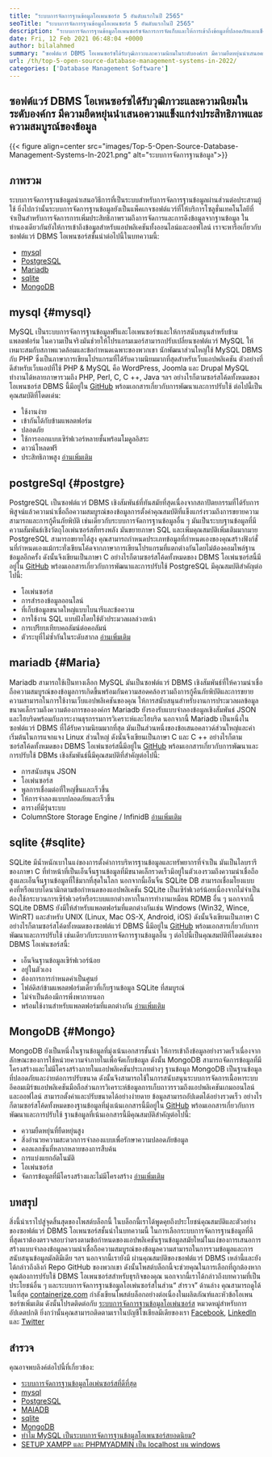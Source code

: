 ```yaml
---
title: "ระบบการจัดการฐานข้อมูลโอเพนซอร์ส 5 อันดับแรกในปี 2565" 
seoTitle: "ระบบการจัดการฐานข้อมูลโอเพนซอร์ส 5 อันดับแรกในปี 2565" 
description: "ระบบการจัดการฐานข้อมูลโอเพนซอร์ซจัดการการจัดเก็บและให้การเข้าถึงข้อมูลที่ปลอดภัยและแข็งแกร่งซึ่งเป็นส่วนต่อประสานผู้ใช้แบบลอจิคัลสำหรับนักพัฒนาเพื่อเข้าถึงและแก้ไขข้อมูล" 
date: Fri, 12 Feb 2021 06:48:04 +0000
author: bilalahmed
summary: "ซอฟต์แวร์ DBMS โอเพนซอร์ซได้รับวุฒิภาวะและความนิยมในระดับองค์กร มีความยืดหยุ่นนำเสนอความแข็งแกร่งประสิทธิภาพและความสมบูรณ์ของข้อมูล" 
url: /th/top-5-open-source-database-management-systems-in-2022/
categories: ['Database Management Software']
---
```


## ซอฟต์แวร์ DBMS โอเพนซอร์ซได้รับวุฒิภาวะและความนิยมในระดับองค์กร มีความยืดหยุ่นนำเสนอความแข็งแกร่งประสิทธิภาพและความสมบูรณ์ของข้อมูล

{{< figure align=center src="images/Top-5-Open-Source-Database-Management-Systems-In-2021.png" alt="ระบบการจัดการฐานข้อมูล">}}


## ภาพรวม
ระบบการจัดการฐานข้อมูลนำเสนอวิธีการที่เป็นระบบสำหรับการจัดการฐานข้อมูลผ่านส่วนต่อประสานผู้ใช้ ยิ่งไปกว่านั้นระบบการจัดการฐานข้อมูลยังเป็นแพ็คเกจซอฟต์แวร์ที่ให้บริการโซลูชั่นเทคโนโลยีที่จำเป็นสำหรับการจัดการการเพิ่มประสิทธิภาพรวมถึงการจัดการและการดึงข้อมูลจากฐานข้อมูล ในทำนองเดียวกันยังให้การเข้าถึงข้อมูลสำหรับแอปพลิเคชันทั้งออนไลน์และออฟไลน์ เราจะหารือเกี่ยวกับซอฟต์แวร์ DBMS โอเพนซอร์สชั้นนำต่อไปนี้ในบทความนี้:
  * [mysql][1]
  * [PostgreSQL][2]
  * [Mariadb][3]
  * [sqlite][4]
  * [MongoDB][5]

## mysql   {#mysql}
MySQL เป็นระบบการจัดการฐานข้อมูลฟรีและโอเพนซอร์ซและให้การสนับสนุนสำหรับข้ามแพลตฟอร์ม ในความเป็นจริงมันช่วยให้โปรแกรมเมอร์สามารถปรับเปลี่ยนซอฟต์แวร์ MySQL ให้เหมาะสมกับสภาพแวดล้อมและข้อกำหนดเฉพาะของพวกเขา นักพัฒนาส่วนใหญ่ใช้ MySQL DBMS กับ PHP ซึ่งเป็นภาษาการเขียนโปรแกรมที่ได้รับความนิยมมากที่สุดสำหรับเว็บแอปพลิเคชัน ตัวอย่างที่ดีสำหรับเว็บแอปที่ใช้ PHP & MySQL คือ WordPress, Joomla และ Drupal MySQL ทำงานได้หลายภาษารวมถึง PHP, Perl, C, C ++, Java ฯลฯ อย่างไรก็ตามซอร์สโค้ดทั้งหมดของโอเพนซอร์ส DBMS นี้มีอยู่ใน [GitHub][6] พร้อมเอกสารเกี่ยวกับการพัฒนาและการปรับใช้
ต่อไปนี้เป็นคุณสมบัติที่โดดเด่น:
  * ใช้งานง่าย
  * เข้ากันได้กับข้ามแพลตฟอร์ม
  * ปลอดภัย
  * ใช้การออกแบบเซิร์ฟเวอร์หลายชั้นพร้อมโมดูลอิสระ
  * ดาวน์โหลดฟรี
  * ประสิทธิภาพสูง
[อ่าน][7][เพิ่มเติม][7]

## postgreSql   {#postgre}
PostgreSQL เป็นซอฟต์แวร์ DBMS เชิงสัมพันธ์ที่ทันสมัยที่สุดเนื่องจากสถาปัตยกรรมที่ได้รับการพิสูจน์แล้วความน่าเชื่อถือความสมบูรณ์ของข้อมูลการตั้งค่าคุณสมบัติที่แข็งแกร่งรวมถึงการขยายความสามารถและการกู้คืนภัยพิบัติ เช่นเดียวกับระบบการจัดการฐานข้อมูลอื่น ๆ มันเป็นระบบฐานข้อมูลที่มีความสัมพันธ์เชิงวัตถุโอเพ่นซอร์สที่ทรงพลัง มันขยายภาษา SQL และเพิ่มคุณสมบัติเพิ่มเติมมากมาย PostgreSQL สามารถขยายได้สูง คุณสามารถกำหนดประเภทข้อมูลที่กำหนดเองของคุณสร้างฟังก์ชั่นที่กำหนดเองแม้กระทั่งเขียนโค้ดจากภาษาการเขียนโปรแกรมที่แตกต่างกันโดยไม่ต้องคอมไพล์ฐานข้อมูลอีกครั้ง ดังนั้นจึงเขียนเป็นภาษา C อย่างไรก็ตามซอร์สโค้ดทั้งหมดของ DBMS โอเพ่นซอร์สนี้มีอยู่ใน [GitHub][8] พร้อมเอกสารเกี่ยวกับการพัฒนาและการปรับใช้
PostgreSQL มีคุณสมบัติสำคัญต่อไปนี้:
  * โอเพ่นซอร์ส
  * การสำรองข้อมูลออนไลน์
  * ที่เก็บข้อมูลขนาดใหญ่แบบไบนารีและข้อความ
  * การใช้งาน SQL แบบฝังโดยใช้ตัวประมวลผลล่วงหน้า
  * การเปรียบเทียบคอลัมน์ต่อคอลัมน์
  * ตัวระบุที่ไม่ซ้ำกันในระดับสากล
[อ่านเพิ่มเติม][9]

## mariadb   {#Maria}
Mariadb สามารถใช้เป็นทางเลือก MySQL มันเป็นซอฟต์แวร์ DBMS เชิงสัมพันธ์ที่ให้ความน่าเชื่อถือความสมบูรณ์ของข้อมูลการเกิดขึ้นพร้อมกันความสอดคล้องรวมถึงการกู้คืนภัยพิบัติและการขยายความสามารถในการใช้งานเว็บแอปพลิเคชันของคุณ ให้การสนับสนุนสำหรับงานการประมวลผลข้อมูลขนาดเล็กรวมถึงความต้องการขององค์กร Mariadb ยังรองรับแบบจำลองข้อมูลเชิงสัมพันธ์ JSON และไฮบริดพร้อมกับภาระงานธุรกรรมการวิเคราะห์และไฮบริด นอกจากนี้ Mariadb เป็นหนึ่งในซอฟต์แวร์ DBMS ที่ได้รับความนิยมมากที่สุด มันเป็นส่วนหนึ่งของข้อเสนอคลาวด์ส่วนใหญ่และค่าเริ่มต้นในการแจกแจง Linux ส่วนใหญ่ ดังนั้นจึงเขียนเป็นภาษา C และ C ++ อย่างไรก็ตามซอร์สโค้ดทั้งหมดของ DBMS โอเพ่นซอร์สนี้มีอยู่ใน [GitHub][10] พร้อมเอกสารเกี่ยวกับการพัฒนาและการปรับใช้
DBMs เชิงสัมพันธ์นี้มีคุณสมบัติที่สำคัญต่อไปนี้:
  * การสนับสนุน JSON
  * โอเพ่นซอร์ส
  * พูลการเชื่อมต่อที่ใหญ่ขึ้นและเร็วขึ้น
  * ให้การจำลองแบบปลอดภัยและเร็วขึ้น
  * ตารางที่มีรุ่นระบบ
  * ColumnStore Storage Engine / InfinidB
[อ่านเพิ่มเติม][11]

## sqlite   {#sqlite}
SQLite มีน้ำหนักเบาในแง่ของการตั้งค่าการบริหารฐานข้อมูลและทรัพยากรที่จำเป็น มันเป็นไลบรารีของภาษา C ที่ทำหน้าที่เป็นเอ็นจิ้นฐานข้อมูลที่มีขนาดเล็กรวดเร็วมีอยู่ในตัวเองรวมถึงความน่าเชื่อถือสูงและเอ็นจิ้นฐานข้อมูลที่ใช้มากที่สุดในโลก นอกจากนี้เอ็นจิ้น SQLite DB สามารถเชื่อมโยงแบบคงที่หรือแบบไดนามิกตามข้อกำหนดของแอปพลิเคชัน SQLite เป็นเซิร์ฟเวอร์น้อยเนื่องจากไม่จำเป็นต้องใช้กระบวนการเซิร์ฟเวอร์หรือระบบแยกต่างหากในการทำงานเหมือน RDMB อื่น ๆ นอกจากนี้ SQLite DBMS ยังมีให้สำหรับแพลตฟอร์มที่แตกต่างกันเช่น Windows (Win32, Wince, WinRT) และสำหรับ UNIX (Linux, Mac OS-X, Android, iOS) ดังนั้นจึงเขียนเป็นภาษา C อย่างไรก็ตามซอร์สโค้ดทั้งหมดของซอฟต์แวร์ DBMS นี้มีอยู่ใน [GitHub][12] พร้อมเอกสารเกี่ยวกับการพัฒนาและการปรับใช้
เช่นเดียวกับระบบการจัดการฐานข้อมูลอื่น ๆ ต่อไปนี้เป็นคุณสมบัติที่โดดเด่นของ DBMS โอเพ่นซอร์สนี้:
  * เอ็นจินฐานข้อมูลเซิร์ฟเวอร์น้อย
  * อยู่ในตัวเอง
  * ต้องการการกำหนดค่าเป็นศูนย์
  * ไฟล์ดิสก์ข้ามแพลตฟอร์มเดียวที่เก็บฐานข้อมูล SQLite ที่สมบูรณ์
  * ไม่จำเป็นต้องมีการพึ่งพาภายนอก
  * พร้อมใช้งานสำหรับแพลตฟอร์มที่แตกต่างกัน
[อ่านเพิ่มเติม][13]

## MongoDB   {#Mongo}
MongoDB ยังเป็นหนึ่งในฐานข้อมูลที่มุ่งเน้นเอกสารชั้นนำ ให้การเข้าถึงข้อมูลอย่างรวดเร็วเนื่องจากลักษณะของการใช้หน่วยความจำภายในเพื่อจัดเก็บข้อมูล ดังนั้น MongoDB สามารถจัดการข้อมูลที่มีโครงสร้างและไม่มีโครงสร้างภายในแอปพลิเคชันประเภทต่างๆ ฐานข้อมูล MongoDB เป็นฐานข้อมูลที่ปลอดภัยและง่ายต่อการปรับขนาด ดังนั้นจึงสามารถใช้ในการสนับสนุนระบบการจัดการเนื้อหาระบบอีคอมเมิร์ซแอปพลิเคชันมือถือส่วนการวิเคราะห์ข้อมูลการเก็บถาวรรวมถึงแอปพลิเคชันเกมออนไลน์และออฟไลน์ สามารถตั้งค่าและปรับขนาดได้อย่างง่ายดาย ข้อมูลสามารถอัปเดตได้อย่างรวดเร็ว อย่างไรก็ตามซอร์สโค้ดทั้งหมดของฐานข้อมูลที่มุ่งเน้นเอกสารนี้มีอยู่ใน [GitHub][14] พร้อมเอกสารเกี่ยวกับการพัฒนาและการปรับใช้
ฐานข้อมูลที่เน้นเอกสารนี้มีคุณสมบัติสำคัญต่อไปนี้:
  * ความยืดหยุ่นที่ยืดหยุ่นสูง
  * สิ่งอำนวยความสะดวกการจำลองแบบเพื่อรักษาความปลอดภัยข้อมูล
  * คอลเลกชันที่หลากหลายของการสืบค้น
  * การแบ่งแยกอัตโนมัติ
  * โอเพ่นซอร์ส
  * จัดการข้อมูลที่มีโครงสร้างและไม่มีโครงสร้าง
[อ่านเพิ่มเติม][15]

## บทสรุป
สิ่งนี้นำเราไปสู่จุดสิ้นสุดของโพสต์บล็อกนี้ ในบล็อกนี้เราได้พูดคุยถึงประโยชน์คุณสมบัติและตัวอย่างของซอฟต์แวร์ DBMS โอเพนซอร์สชั้นนำในบทความนี้ ในการเลือกระบบการจัดการฐานข้อมูลที่ดีที่สุดเราต้องตรวจสอบว่าตรงตามข้อกำหนดของแอปพลิเคชันฐานข้อมูลสมัยใหม่ในแง่ของการเสนอการสร้างแบบจำลองข้อมูลความน่าเชื่อถือความสมบูรณ์ของข้อมูลความสามารถในการรวมข้อมูลและการสนับสนุนข้อมูลมัลติมีเดีย ฯลฯ นอกจากนี้เรายังมี ผ่านคุณสมบัติของซอฟต์แวร์ DBMS เหล่านี้และยังได้กล่าวถึงลิงก์ Repo GitHub ของพวกเขา ดังนั้นโพสต์บล็อกนี้จะช่วยคุณในการเลือกที่ถูกต้องหากคุณต้องการปรับใช้ DBMS โอเพนซอร์สสำหรับธุรกิจของคุณ นอกจากนี้เราได้กล่าวถึงบทความที่เป็นประโยชน์อื่น ๆ และระบบการจัดการฐานข้อมูลโอเพ่นซอร์สในส่วน“ สำรวจ” ด้านล่าง คุณสามารถดูได้
ในที่สุด [containerize.com][16] กำลังเขียนโพสต์บล็อกอย่างต่อเนื่องในผลิตภัณฑ์และหัวข้อโอเพนซอร์ซเพิ่มเติม ดังนั้นโปรดติดต่อกับ [][17][ระบบการจัดการฐานข้อมูลโอเพ่นซอร์ส][18] หมวดหมู่สำหรับการอัปเดตปกติ ยิ่งกว่านั้นคุณสามารถติดตามเราในบัญชีโซเชียลมีเดียของเรา [Facebook][19], [LinkedIn][20] และ [Twitter][21]

## สำรวจ
คุณอาจพบลิงค์ต่อไปนี้ที่เกี่ยวข้อง:
  * [ระบบการจัดการฐานข้อมูลโอเพ่นซอร์สที่ดีที่สุด][18]
  * [mysql][7]
  * [PostgreSQL][9]
  * [MAIADB][11]
  * [sqlite][13]
  * [MongoDB][15]
  * [ทำไม MySQL เป็นระบบการจัดการฐานข้อมูลโอเพนซอร์สยอดนิยม?][22]
  * [SETUP XAMPP และ PHPMYADMIN เป็น localhost บน windows][23]

  
[1]: #mysql
[2]: #postgre
[3]: #maria
[4]: #sqlite
[5]: #mongo
[6]: https://github.com/mysql/mysql-server
[7]: https://products.containerize.com/database-management-system/mysql
[8]: https://github.com/postgres/postgres
[9]: https://products.containerize.com/database-management-system/postgresql
[10]: https://github.com/MariaDB/server
[11]: https://products.containerize.com/database-management-system/mariadb
[12]: https://github.com/sqlite/sqlite
[13]: https://products.containerize.com/database-management-system/sqlite
[14]: https://github.com/mongodb/mongo
[15]: https://products.containerize.com/database-management-system/mongodb
[16]: https://www.containerize.com/
[17]: https://products.containerize.com/discussion-forum/
[18]: https://products.containerize.com/database-management-system
[19]: https://web.facebook.com/containerize
[20]: https://www.linkedin.com/company/containerize/
[21]: https://twitter.com/containerize_co
[22]: https://blog.containerize.com/2021/02/18/why-mysql-is-a-popular-open-source-database-management-system/
[23]: https://blog.containerize.com/database-management-software/how-to-setup-xampp-and-phpmyadmin-as-localhost-on-windows/
